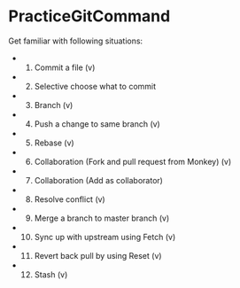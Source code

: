 # PracticeGitCommand


Get familiar with following situations:
- 1. Commit a file (v)
- 2. Selective choose what to commit
- 3. Branch (v)
- 4. Push a change to same branch (v)
- 5. Rebase (v)
- 6. Collaboration (Fork and pull request from Monkey) (v) 
- 7. Collaboration (Add as collaborator)
- 8. Resolve conflict (v)
- 9. Merge a branch to master branch (v)
- 10. Sync up with upstream using Fetch (v)
- 11. Revert back pull by using Reset (v)
- 12. Stash (v)